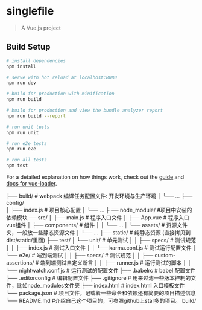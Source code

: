# singlefile

> A Vue.js project

## Build Setup

``` bash
# install dependencies
npm install

# serve with hot reload at localhost:8080
npm run dev

# build for production with minification
npm run build

# build for production and view the bundle analyzer report
npm run build --report

# run unit tests
npm run unit

# run e2e tests
npm run e2e

# run all tests
npm test
```

For a detailed explanation on how things work, check out the [guide](http://vuejs-templates.github.io/webpack/) and [docs for vue-loader](http://vuejs.github.io/vue-loader).



├── build/                      # webpack 编译任务配置文件: 开发环境与生产环境
│   └── ...
├── config/                     
│   ├── index.js                # 项目核心配置
│   └── ...
├ ── node_module/               #项目中安装的依赖模块
   ── src/
│   ├── main.js                 # 程序入口文件
│   ├── App.vue                 # 程序入口vue组件
│   ├── components/             # 组件
│   │   └── ...
│   └── assets/                 # 资源文件夹，一般放一些静态资源文件
│       └── ...
├── static/                     # 纯静态资源 (直接拷贝到dist/static/里面)
├── test/
│   └── unit/                   # 单元测试
│   │   ├── specs/              # 测试规范
│   │   ├── index.js            # 测试入口文件
│   │   └── karma.conf.js       # 测试运行配置文件
│   └── e2e/                    # 端到端测试
│   │   ├── specs/              # 测试规范
│   │   ├── custom-assertions/  # 端到端测试自定义断言
│   │   ├── runner.js           # 运行测试的脚本
│   │   └── nightwatch.conf.js  # 运行测试的配置文件
├── .babelrc                    # babel 配置文件
├── .editorconfig               # 编辑配置文件
├── .gitignore                  # 用来过滤一些版本控制的文件，比如node_modules文件夹 
├── index.html                  # index.html 入口模板文件
└── package.json                # 项目文件，记载着一些命令和依赖还有简要的项目描述信息 
└── README.md                   #介绍自己这个项目的，可参照github上star多的项目。
build/